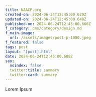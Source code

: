 ```yaml
---
title: NAACP.org
created-on: 2024-06-24T12:45:00.620Z
updated-on: 2024-06-24T12:45:00.648Z
published-on: 2024-06-24T12:45:00.666Z
f_category: cms/category/design.md
f_main-image:
  url: /assets/images/post-p-1080.jpeg
f_featured: false
tags: post
layout: "[post].html"
date: 2024-06-24T12:45:00.688Z
seo:
  noindex: false
  twitter:title: summary
  twitter:card: summary
---
```

L﻿orem Ipsum